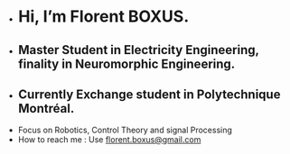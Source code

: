 -  # Hi, I’m Florent BOXUS.
-  ## Master Student in Electricity Engineering, finality in Neuromorphic Engineering.
- ## Currently Exchange student in Polytechnique Montréal.
- Focus on Robotics, Control Theory and signal Processing
-  How to reach me : Use florent.boxus@gmail.com

<!---
Flobox29/Flobox29 is a ✨ special ✨ repository because its `README.md` (this file) appears on your GitHub profile.
You can click the Preview link to take a look at your changes.
--->
